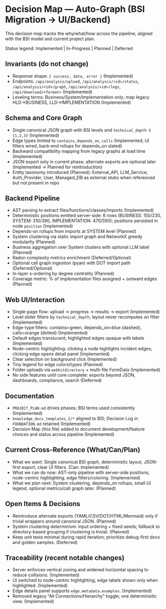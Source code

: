 # Decision Map — Auto-Graph (BSI Migration → UI/Backend)

This decision map tracks the why/what/how across the pipeline, aligned with the BSI model and current project plan.

Status legend: Implemented | In-Progress | Planned | Deferred

## Invariants (do not change)
- Response shape: `{ success, data, error }` (Implemented)
- Endpoints: `/api/analysis/upload`, `/api/analysis/<id>/status`, `/api/analysis/<id>/graph`, `/api/analysis/<id>/logs`, `/api/download/<format>` (Implemented)
- Leveling terms: Business/System/Implementation only; map legacy HLD→BUSINESS, LLD→IMPLEMENTATION (Implemented)

## Schema and Core Graph
- Single canonical JSON graph with BSI levels and `technical_depth ∈ {1,2,3}` (Implemented)
- Edge types limited to `contains`, `depends_on`, `calls` (Implemented; UI filters wired, back-end rollups for depends_on slated)
- Backward compatibility mapping from legacy graphs at load time (Implemented)
- JSON export only in current phase; alternate exports are optional later (Implemented → Planned for reintroduction)
 - Entity taxonomy introduced (Planned): External_API, LLM_Service, Auth_Provider, User, Managed_DB as external stubs when referenced but not present in repo

## Backend Pipeline
- AST parsing to extract files/functions/classes/imports (Implemented)
- Deterministic positions emitted server-side: 6 rows (BUSINESS: 150/230, SYSTEM: 310/390, IMPLEMENTATION: 470/550); positions persisted in node `position` (Implemented)
- Depends-on rollups from imports at SYSTEM level (Planned)
- System clustering via static import graph and NetworkX greedy modularity (Planned)
- Business aggregation over System clusters with optional LLM label (Planned)
- Radon complexity metrics enrichment (Deferred/Optional)
- Optional call graph ingestion (pyan) with DOT import path (Deferred/Optional)
 - In-layer x-ordering by degree centrality (Planned)
 - Coverage metric: % of implementation files assigned + outward edges (Planned)

## Web UI/Interaction
- Single-page flow: upload → progress → results → export (Implemented)
- Level slider filters by `technical_depth`; layout never recomputes on filter (Implemented)
- Edge-type filters: contains=green, depends_on=blue (dashed), calls=orange (dotted) (Implemented)
- Default edges translucent; highlighted edges opaque with labels (Implemented)
- Node-centric highlighting: clicking a node highlights incident edges; clicking edge opens detail panel (Implemented)
- Clear selection on background click (Implemented)
- Tiny legend for edge colors/types (Planned)
- Folder uploads via `webkitdirectory` + multi-file FormData (Implemented)
 - No side features until core complete: exports beyond JSON, dashboards, compliance, search (Deferred)

## Documentation
- `PROJECT_PLAN.md` drives phases; BSI terms used consistently (Implemented)
- `knowledge_docs_templates_2/*` aligned to BSI; Decision Log in `FOUNDATION.md` retained (Implemented)
- Decision Map (this file) added to document development/feature choices and status across pipeline (Implemented)

## Current Cross-Reference (What/Can/Plan)
- What we want: Single canonical BSI graph, deterministic layout, JSON-first export, clear UI filters. (Can: Implemented)
- What we can do now: AST-only pipeline with server-side positions, node-centric highlighting, edge filters/coloring. (Implemented)
- What we plan next: System clustering, depends_on rollups, small UI legend, optional metrics/call graph later. (Planned)

## Open Items & Decisions
- Reintroduce alternate exports (YAML/CSV/DOT/HTML/Mermaid) only if trivial wrappers around canonical JSON. (Planned)
- System clustering determinism: input ordering + fixed seeds; fallback to directory-based grouping if clustering is trivial. (Planned)
- Keep unit tests minimal during rapid iteration; prioritize debug-first docs and golden samples. (Deferred)

## Traceability (recent notable changes)
- Server enforces vertical zoning and widened horizontal spacing to reduce collisions. (Implemented)
- UI switched to node-centric highlighting; edge labels shown only when highlighted. (Implemented)
- Edge details panel supports `edge.metadata.examples`. (Implemented)
- Removed legacy “All Connections/Hierarchy” toggle; one deterministic view. (Implemented)

